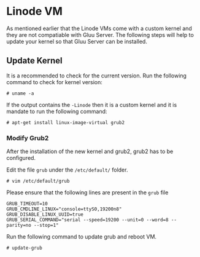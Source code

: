 # Linode VM
As mentioned earlier that the Linode VMs come with a custom kernel and they are not compatiable with Gluu Server. The following steps will help to update your kernel so that Gluu Server can be installed.

## Update Kernel

It is a recommended to check for the current version. Run the following command to check for kernel version:

```
# uname -a
```

If the output contains the `-Linode` then it is a custom kernel and it is mandate to run the following command:

```
# apt-get install linux-image-virtual grub2
```

### Modify Grub2
After the installation of the new kernel and grub2, grub2 has to be configured.

Edit the file `grub` under the `/etc/default/` folder.

```
# vim /etc/default/grub
```

Please ensure that the following lines are present in the `grub` file
```
GRUB_TIMEOUT=10
GRUB_CMDLINE_LINUX="console=ttyS0,19200n8"
GRUB_DISABLE_LINUX_UUID=true
GRUB_SERIAL_COMMAND="serial --speed=19200 --unit=0 --word=8 --parity=no --stop=1"
```

Run the following command to update grub and reboot VM.
```
# update-grub
```

